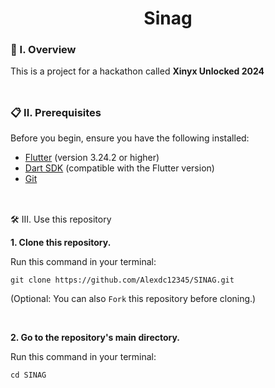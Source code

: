 <div align="center">
  <h1>Sinag</h1>
</div>

### 🧐 I. Overview

This is a project for a hackathon called **Xinyx Unlocked 2024**
<br><br>
##

### 📋 II. Prerequisites

Before you begin, ensure you have the following installed:

- [Flutter](https://flutter.dev/docs/get-started/install) (version 3.24.2 or higher)
- [Dart SDK](https://dart.dev/get-dart) (compatible with the Flutter version)
- [Git](https://git-scm.com/book/en/v2/Getting-Started-Installing-Git)
<br><br>
##

🛠️ III. Use this repository

**1. Clone this repository.**

   Run this command in your terminal: 
   ```
   git clone https://github.com/Alexdc12345/SINAG.git
   ```
(Optional: You can also ```Fork``` this repository before cloning.)

<br>

**2. Go to the repository's main directory.**

   Run this command in your terminal: 
   ```
   cd SINAG
   ```

<br>

